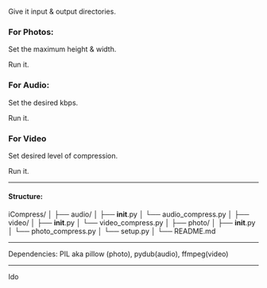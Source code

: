 Give it input & output directories.

### For Photos:

Set the maximum height & width.

Run it.

### For Audio:

Set the desired kbps.

Run it.

### For Video

Set desired level of compression.

Run it.

---

#### Structure:

iCompress/
│
├── audio/
│ ├── **init**.py
│ └── audio_compress.py
│
├── video/
│ ├── **init**.py
│ └── video_compress.py
│
├── photo/
│ ├── **init**.py
│ └── photo_compress.py
│
└── setup.py
│
└── README.md

---

Dependencies: PIL aka pillow (photo), pydub(audio), ffmpeg(video)

---

Ido
